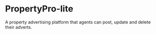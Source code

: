 # PropertyPro-lite
A property advertising platform that agents can post, update and delete their adverts.
